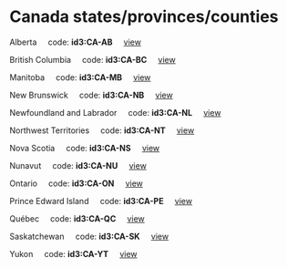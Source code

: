 # Canada states/provinces/counties
Alberta&nbsp;&nbsp;&nbsp;&nbsp;&nbsp;code: **id3:CA-AB**&nbsp;&nbsp;&nbsp;&nbsp;&nbsp;[view](../export/geojson/medium/id3/ca/ab.geojson)&nbsp;&nbsp;&nbsp;&nbsp;&nbsp;


British Columbia&nbsp;&nbsp;&nbsp;&nbsp;&nbsp;code: **id3:CA-BC**&nbsp;&nbsp;&nbsp;&nbsp;&nbsp;[view](../export/geojson/medium/id3/ca/bc.geojson)&nbsp;&nbsp;&nbsp;&nbsp;&nbsp;


Manitoba&nbsp;&nbsp;&nbsp;&nbsp;&nbsp;code: **id3:CA-MB**&nbsp;&nbsp;&nbsp;&nbsp;&nbsp;[view](../export/geojson/medium/id3/ca/mb.geojson)&nbsp;&nbsp;&nbsp;&nbsp;&nbsp;


New Brunswick&nbsp;&nbsp;&nbsp;&nbsp;&nbsp;code: **id3:CA-NB**&nbsp;&nbsp;&nbsp;&nbsp;&nbsp;[view](../export/geojson/medium/id3/ca/nb.geojson)&nbsp;&nbsp;&nbsp;&nbsp;&nbsp;


Newfoundland and Labrador&nbsp;&nbsp;&nbsp;&nbsp;&nbsp;code: **id3:CA-NL**&nbsp;&nbsp;&nbsp;&nbsp;&nbsp;[view](../export/geojson/medium/id3/ca/nl.geojson)&nbsp;&nbsp;&nbsp;&nbsp;&nbsp;


Northwest Territories&nbsp;&nbsp;&nbsp;&nbsp;&nbsp;code: **id3:CA-NT**&nbsp;&nbsp;&nbsp;&nbsp;&nbsp;[view](../export/geojson/medium/id3/ca/nt.geojson)&nbsp;&nbsp;&nbsp;&nbsp;&nbsp;


Nova Scotia&nbsp;&nbsp;&nbsp;&nbsp;&nbsp;code: **id3:CA-NS**&nbsp;&nbsp;&nbsp;&nbsp;&nbsp;[view](../export/geojson/medium/id3/ca/ns.geojson)&nbsp;&nbsp;&nbsp;&nbsp;&nbsp;


Nunavut&nbsp;&nbsp;&nbsp;&nbsp;&nbsp;code: **id3:CA-NU**&nbsp;&nbsp;&nbsp;&nbsp;&nbsp;[view](../export/geojson/medium/id3/ca/nu.geojson)&nbsp;&nbsp;&nbsp;&nbsp;&nbsp;


Ontario&nbsp;&nbsp;&nbsp;&nbsp;&nbsp;code: **id3:CA-ON**&nbsp;&nbsp;&nbsp;&nbsp;&nbsp;[view](../export/geojson/medium/id3/ca/on.geojson)&nbsp;&nbsp;&nbsp;&nbsp;&nbsp;


Prince Edward Island&nbsp;&nbsp;&nbsp;&nbsp;&nbsp;code: **id3:CA-PE**&nbsp;&nbsp;&nbsp;&nbsp;&nbsp;[view](../export/geojson/medium/id3/ca/pe.geojson)&nbsp;&nbsp;&nbsp;&nbsp;&nbsp;


Québec&nbsp;&nbsp;&nbsp;&nbsp;&nbsp;code: **id3:CA-QC**&nbsp;&nbsp;&nbsp;&nbsp;&nbsp;[view](../export/geojson/medium/id3/ca/qc.geojson)&nbsp;&nbsp;&nbsp;&nbsp;&nbsp;


Saskatchewan&nbsp;&nbsp;&nbsp;&nbsp;&nbsp;code: **id3:CA-SK**&nbsp;&nbsp;&nbsp;&nbsp;&nbsp;[view](../export/geojson/medium/id3/ca/sk.geojson)&nbsp;&nbsp;&nbsp;&nbsp;&nbsp;


Yukon&nbsp;&nbsp;&nbsp;&nbsp;&nbsp;code: **id3:CA-YT**&nbsp;&nbsp;&nbsp;&nbsp;&nbsp;[view](../export/geojson/medium/id3/ca/yt.geojson)&nbsp;&nbsp;&nbsp;&nbsp;&nbsp;

